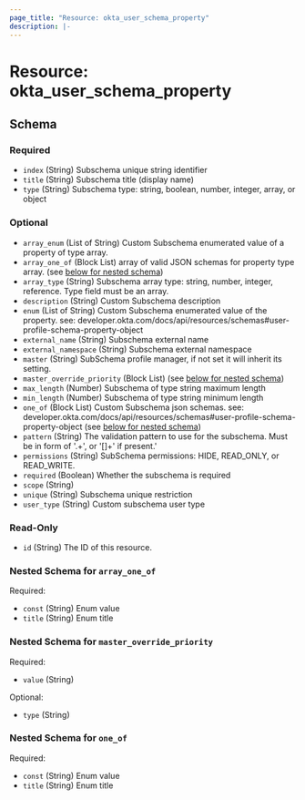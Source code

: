 ```yaml
---
page_title: "Resource: okta_user_schema_property"
description: |-
---
```


# Resource: okta_user_schema_property

<!-- schema generated by tfplugindocs -->

## Schema

### Required

- `index` (String) Subschema unique string identifier
- `title` (String) Subschema title (display name)
- `type` (String) Subschema type: string, boolean, number, integer, array, or object

### Optional

- `array_enum` (List of String) Custom Subschema enumerated value of a property of type array.
- `array_one_of` (Block List) array of valid JSON schemas for property type array. (see [below for nested schema](#nestedblock--array_one_of))
- `array_type` (String) Subschema array type: string, number, integer, reference. Type field must be an array.
- `description` (String) Custom Subschema description
- `enum` (List of String) Custom Subschema enumerated value of the property. see: developer.okta.com/docs/api/resources/schemas#user-profile-schema-property-object
- `external_name` (String) Subschema external name
- `external_namespace` (String) Subschema external namespace
- `master` (String) SubSchema profile manager, if not set it will inherit its setting.
- `master_override_priority` (Block List) (see [below for nested schema](#nestedblock--master_override_priority))
- `max_length` (Number) Subschema of type string maximum length
- `min_length` (Number) Subschema of type string minimum length
- `one_of` (Block List) Custom Subschema json schemas. see: developer.okta.com/docs/api/resources/schemas#user-profile-schema-property-object (see [below for nested schema](#nestedblock--one_of))
- `pattern` (String) The validation pattern to use for the subschema. Must be in form of '.+', or '[<pattern>]+' if present.'
- `permissions` (String) SubSchema permissions: HIDE, READ_ONLY, or READ_WRITE.
- `required` (Boolean) Whether the subschema is required
- `scope` (String)
- `unique` (String) Subschema unique restriction
- `user_type` (String) Custom subschema user type

### Read-Only

- `id` (String) The ID of this resource.

<a id="nestedblock--array_one_of"></a>

### Nested Schema for `array_one_of`

Required:

- `const` (String) Enum value
- `title` (String) Enum title

<a id="nestedblock--master_override_priority"></a>

### Nested Schema for `master_override_priority`

Required:

- `value` (String)

Optional:

- `type` (String)

<a id="nestedblock--one_of"></a>

### Nested Schema for `one_of`

Required:

- `const` (String) Enum value
- `title` (String) Enum title
